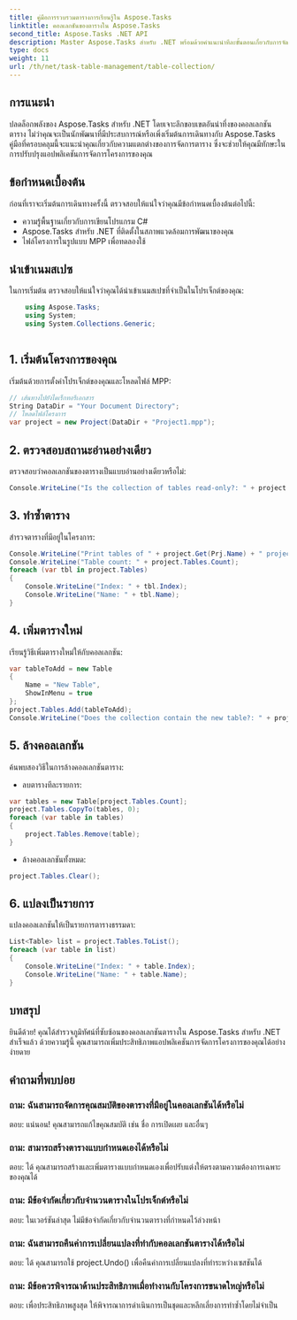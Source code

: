 ```yaml
---
title: คู่มือการรวบรวมตารางการเรียนรู้ใน Aspose.Tasks
linktitle: คอลเลกชันของตารางใน Aspose.Tasks
second_title: Aspose.Tasks .NET API
description: Master Aspose.Tasks สำหรับ .NET พร้อมด้วยคำแนะนำทีละขั้นตอนเกี่ยวกับการจัดการคอลเลกชันตาราง ปรับปรุงแอปพลิเคชันการจัดการโครงการได้อย่างง่ายดาย ดาวน์โหลดเดี๋ยวนี้!
type: docs
weight: 11
url: /th/net/task-table-management/table-collection/
---
```

## การแนะนำ
ปลดล็อกพลังของ Aspose.Tasks สำหรับ .NET โดยเจาะลึกขอบเขตอันน่าทึ่งของคอลเลกชันตาราง ไม่ว่าคุณจะเป็นนักพัฒนาที่มีประสบการณ์หรือเพิ่งเริ่มต้นการเดินทางกับ Aspose.Tasks คู่มือที่ครอบคลุมนี้จะแนะนำคุณเกี่ยวกับความแตกต่างของการจัดการตาราง ซึ่งจะช่วยให้คุณมีทักษะในการปรับปรุงแอปพลิเคชันการจัดการโครงการของคุณ
## ข้อกำหนดเบื้องต้น
ก่อนที่เราจะเริ่มต้นการเดินทางครั้งนี้ ตรวจสอบให้แน่ใจว่าคุณมีข้อกำหนดเบื้องต้นต่อไปนี้:
- ความรู้พื้นฐานเกี่ยวกับการเขียนโปรแกรม C#
- Aspose.Tasks สำหรับ .NET ที่ติดตั้งในสภาพแวดล้อมการพัฒนาของคุณ
- ไฟล์โครงการในรูปแบบ MPP เพื่อทดลองใช้
## นำเข้าเนมสเปซ
ในการเริ่มต้น ตรวจสอบให้แน่ใจว่าคุณได้นำเข้าเนมสเปซที่จำเป็นในโปรเจ็กต์ของคุณ:
```csharp
    using Aspose.Tasks;
    using System;
    using System.Collections.Generic;
    
```
## 1. เริ่มต้นโครงการของคุณ
เริ่มต้นด้วยการตั้งค่าโปรเจ็กต์ของคุณและโหลดไฟล์ MPP:
```csharp
// เส้นทางไปยังไดเร็กทอรีเอกสาร
String DataDir = "Your Document Directory";
// โหลดไฟล์โครงการ
var project = new Project(DataDir + "Project1.mpp");
```
## 2. ตรวจสอบสถานะอ่านอย่างเดียว
ตรวจสอบว่าคอลเลกชันของตารางเป็นแบบอ่านอย่างเดียวหรือไม่:
```csharp
Console.WriteLine("Is the collection of tables read-only?: " + project.Tables.IsReadOnly);
```
## 3. ทำซ้ำตาราง
สำรวจตารางที่มีอยู่ในโครงการ:
```csharp
Console.WriteLine("Print tables of " + project.Get(Prj.Name) + " project.");
Console.WriteLine("Table count: " + project.Tables.Count);
foreach (var tbl in project.Tables)
{
    Console.WriteLine("Index: " + tbl.Index);
    Console.WriteLine("Name: " + tbl.Name);
}
```
## 4. เพิ่มตารางใหม่
เรียนรู้วิธีเพิ่มตารางใหม่ให้กับคอลเลกชัน:
```csharp
var tableToAdd = new Table
{
    Name = "New Table",
    ShowInMenu = true
};
project.Tables.Add(tableToAdd);
Console.WriteLine("Does the collection contain the new table?: " + project.Tables.Contains(tableToAdd));
```
## 5. ล้างคอลเลกชัน
ค้นพบสองวิธีในการล้างคอลเลกชันตาราง:
- ลบตารางทีละรายการ:
```csharp
var tables = new Table[project.Tables.Count];
project.Tables.CopyTo(tables, 0);
foreach (var table in tables)
{
    project.Tables.Remove(table);
}
```
- ล้างคอลเลกชันทั้งหมด:
```csharp
project.Tables.Clear();
```
## 6. แปลงเป็นรายการ
แปลงคอลเลกชันให้เป็นรายการตารางธรรมดา:
```csharp
List<Table> list = project.Tables.ToList();
foreach (var table in list)
{
    Console.WriteLine("Index: " + table.Index);
    Console.WriteLine("Name: " + table.Name);
}
```
## บทสรุป
ยินดีด้วย! คุณได้สำรวจภูมิทัศน์ที่ซับซ้อนของคอลเลกชันตารางใน Aspose.Tasks สำหรับ .NET สำเร็จแล้ว ด้วยความรู้นี้ คุณสามารถเพิ่มประสิทธิภาพแอปพลิเคชันการจัดการโครงการของคุณได้อย่างง่ายดาย
## คำถามที่พบบ่อย
### ถาม: ฉันสามารถจัดการคุณสมบัติของตารางที่มีอยู่ในคอลเลกชันได้หรือไม่
ตอบ: แน่นอน! คุณสามารถแก้ไขคุณสมบัติ เช่น ชื่อ การเปิดเผย และอื่นๆ
### ถาม: สามารถสร้างตารางแบบกำหนดเองได้หรือไม่
ตอบ: ได้ คุณสามารถสร้างและเพิ่มตารางแบบกำหนดเองเพื่อปรับแต่งให้ตรงตามความต้องการเฉพาะของคุณได้
### ถาม: มีข้อจำกัดเกี่ยวกับจำนวนตารางในโปรเจ็กต์หรือไม่
ตอบ: ในเวอร์ชันล่าสุด ไม่มีข้อจำกัดเกี่ยวกับจำนวนตารางที่กำหนดไว้ล่วงหน้า
### ถาม: ฉันสามารถคืนค่าการเปลี่ยนแปลงที่ทำกับคอลเลกชันตารางได้หรือไม่
ตอบ: ได้ คุณสามารถใช้ project.Undo() เพื่อคืนค่าการเปลี่ยนแปลงที่ทำระหว่างเซสชันได้
### ถาม: มีข้อควรพิจารณาด้านประสิทธิภาพเมื่อทำงานกับโครงการขนาดใหญ่หรือไม่
ตอบ: เพื่อประสิทธิภาพสูงสุด ให้พิจารณาการดำเนินการเป็นชุดและหลีกเลี่ยงการทำซ้ำโดยไม่จำเป็น
